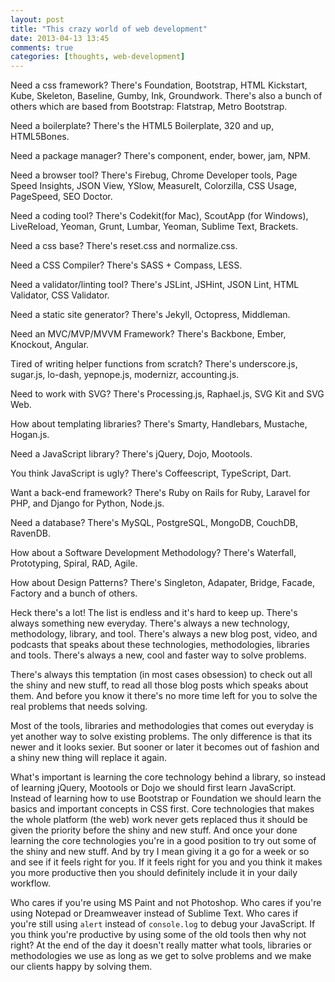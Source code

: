 ```yaml
---
layout: post
title: "This crazy world of web development"
date: 2013-04-13 13:45
comments: true
categories: [thoughts, web-development]
---
```


Need a css framework? There's Foundation, Bootstrap, HTML Kickstart, Kube, Skeleton, Baseline, Gumby, Ink, Groundwork. 
There's also a bunch of others which are based from Bootstrap: Flatstrap, Metro Bootstrap.

Need a boilerplate? There's the HTML5 Boilerplate, 320 and up, HTML5Bones.

Need a package manager? There's component, ender, bower, jam, NPM.

Need a browser tool? There's Firebug, Chrome Developer tools, Page Speed Insights, JSON View, YSlow, MeasureIt, Colorzilla, CSS Usage, PageSpeed, SEO Doctor.

Need a coding tool? There's Codekit(for Mac), ScoutApp (for Windows), LiveReload, Yeoman, Grunt, Lumbar, Yeoman, Sublime Text, Brackets.

Need a css base? There's reset.css and normalize.css.

Need a CSS Compiler? There's SASS + Compass, LESS.

Need a validator/linting tool? There's JSLint, JSHint, JSON Lint, HTML Validator, CSS Validator.

Need a static site generator? There's Jekyll, Octopress, Middleman.

Need an MVC/MVP/MVVM Framework? There's Backbone, Ember, Knockout, Angular.

Tired of writing helper functions from scratch? There's underscore.js, sugar.js, lo-dash, yepnope.js, modernizr, accounting.js.

Need to work with SVG? There's Processing.js, Raphael.js, SVG Kit and SVG Web. 

How about templating libraries? There's Smarty, Handlebars, Mustache, Hogan.js.

Need a JavaScript library? There's jQuery, Dojo, Mootools.

You think JavaScript is ugly? There's Coffeescript, TypeScript, Dart.

Want a back-end framework? There's Ruby on Rails for Ruby, Laravel for PHP, and Django for Python, Node.js.

Need a database? There's MySQL, PostgreSQL, MongoDB, CouchDB, RavenDB.

How about a Software Development Methodology? There's Waterfall, Prototyping, Spiral, RAD, Agile.

How about Design Patterns? There's Singleton, Adapater, Bridge, Facade, Factory and a bunch of others.  

Heck there's a lot! The list is endless and it's hard to keep up. 
There's always something new everyday. 
There's always a new technology, methodology, library, and tool.
There's always a new blog post, video, and podcasts that speaks about these technologies, methodologies, libraries and tools.
There's always a new, cool and faster way to solve problems.

There's always this temptation (in most cases obsession) to check out all the shiny and new stuff, to read all those blog posts which speaks about them.
And before you know it there's no more time left for you to solve the real problems that needs solving.

Most of the tools, libraries and methodologies that comes out everyday is yet another way to solve existing problems.
The only difference is that its newer and it looks sexier. But sooner or later it becomes out of fashion and a shiny new thing will replace it again. 

What's important is learning the core technology behind a library, so instead of learning jQuery, Mootools or Dojo we should first learn JavaScript. Instead of learning how to use Bootstrap or Foundation we should learn the basics and important concepts in CSS first. Core technologies that makes the whole platform (the web) work  never gets replaced thus it should be given the priority before the shiny and new stuff. And once your done learning the core technologies you're in a good position to try out some of the shiny and new stuff. And by try I mean giving it a go for a week or so and see if it feels right for you. If it feels right for you and you think it makes you more productive then you should definitely include it in your daily workflow.

Who cares if you're using MS Paint and not Photoshop. Who cares if you're using Notepad or Dreamweaver instead of Sublime Text. Who cares if you're still using `alert` instead of `console.log` to debug your JavaScript. If you think you're productive by using some of the old tools then why not right? At the end of the day it doesn't really matter what tools, libraries or methodologies we use as long as we get to solve problems and we make our clients happy by solving them.







